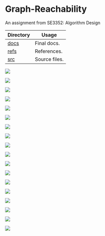 # Graph-Reachability
An assignment from SE3352: Algorithm Design

| Directory      | Usage         |
| -------------- | ------------- |
| [docs](./docs) | Final docs.   |
| [refs](./refs) | References.   |
| [src](./src)   | Source files. |

![](imgs/Graph_Reachability-0.png)

![](imgs/Graph_Reachability-1.png)

![](imgs/Graph_Reachability-2.png)

![](imgs/Graph_Reachability-3.png)

![](imgs/Graph_Reachability-4.png)

![](imgs/Graph_Reachability-5.png)

![](imgs/Graph_Reachability-6.png)

![](imgs/Graph_Reachability-7.png)

![](imgs/Graph_Reachability-8.png)

![](imgs/Graph_Reachability-9.png)

![](imgs/Graph_Reachability-10.png)

![](imgs/Graph_Reachability-11.png)

![](imgs/Graph_Reachability-12.png)

![](imgs/Graph_Reachability-13.png)

![](imgs/Graph_Reachability-14.png)

![](imgs/Graph_Reachability-15.png)

![](imgs/Graph_Reachability-16.png)

![](imgs/Graph_Reachability-17.png)
